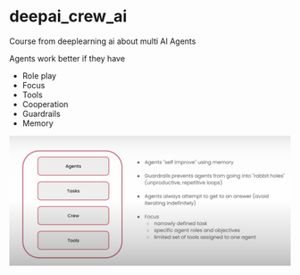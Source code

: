# deepai_crew_ai

Course from deeplearning ai about multi AI Agents

Agents work better if they have

- Role play
- Focus
- Tools
- Cooperation
- Guardrails
- Memory

![alt text](images/image-1.png)

